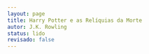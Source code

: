 ```yaml
---
layout: page
title: Harry Potter e as Relíquias da Morte
autor: J.K. Rowling
status: lido
revisado: false
---
```

